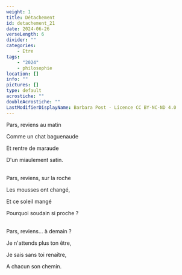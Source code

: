 ```yaml
---
weight: 1
title: Détachement
id: detachement_21
date: 2024-06-26
verseLength: 6
divider: ""
categories:
    - Etre
tags:
    - "2024"
    - philosophie
location: []
info: ""
pictures: []
type: default
acrostiche: ""
doubleAcrostiche: ""
LastModifierDisplayName: Barbara Post - Licence CC BY-NC-ND 4.0
---
```

Pars, reviens au matin

Comme un chat baguenaude

Et rentre de maraude

D'un miaulement satin.

 \
Pars, reviens, sur la roche

Les mousses ont changé,

Et ce soleil mangé

Pourquoi soudain si proche ?

 \
Pars, reviens... à demain ?

Je n'attends plus ton être,

Je sais sans toi renaître,

A chacun son chemin.